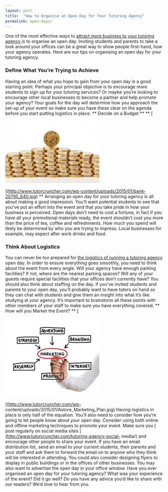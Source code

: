 ```yaml
---
layout: post
title:  "How to Organise an Open Day for Your Tutoring Agency"
permalink: open-days/
---
```

One of the most effective ways to [ attract more business to your tutoring
agency ](http://www.tutorcruncher.com/marketing-goals-new-year/) is to
organise an open day. Inviting students and parents to take a look around your
offices can be a great way to show people first-hand, how your agency
operates. Here are our tips on organising an open day for your tutoring
agency. 

### Define What You’re Trying to Achieve

Having an idea of what you
hope to gain from your open day is a good starting point. Perhaps your
principal objective is to encourage more students to sign up for your tutoring
services? Or maybe you’re looking to encourage other local businesses to
become a partner and help promote your agency? Your goals for the day will
determine how you approach the set-up of your event so make sure you have
these clear on the agenda before you start putting logistics in place. **
Decide on a Budget ** ** [

<div class="img-holder full-width">
   <img src="/img/blogs/bank-20795_640-300x200.jpg" alt-text="Money"/>
</div>

](http://www.tutorcruncher.com/wp-content/uploads/2015/01/bank-20795_640.jpg)
** Arranging an open day for your tutoring agency is all about making a good
impression. You’ll want potential students to see that you’ve put an effort
into the event and that you take pride in how your business is perceived. Open
days don’t need to cost a fortune, in fact if you have all your promotional
materials ready, the event shouldn’t cost you more than the price of tea,
coffee and refreshments. How much you spend will likely be determined by who
you are trying to impress. Local businesses for example, may expect after work
drinks and food. 

### Think About Logistics

You can never be too prepared for
[ the logistics of running a tutoring agency
](http://www.tutorcruncher.com/getting-business-savvy-the-operational-side/)
open day. In order to ensure everything goes smoothly, you need to think about
the event from every angle. Will your agency have enough parking facilities?
If not, where are the nearest parking spaces? Will any of your guests require
special facilities that your offices don’t currently have? You should also
think about staffing on the day. If you’ve invited students and parents to
your open day, you’ll probably want to have tutors on hand so they can chat
with students and give them an insight into what it’s like studying at your
agency. It’s important to brainstorm all these points with other members of
your staff to make sure you have everything covered. ** How will you Market
the Event? ** [

<div class="img-holder full-width">
   <img src="/img/blogs/Astore_Marketing_Plan-300x250.jpg" alt-text="Marketing plan"/>
</div>

](http://www.tutorcruncher.com/wp-
content/uploads/2015/01/Astore_Marketing_Plan.jpg) Having logistics in place
is only half of the equation. You’ll also need to consider how you’re going to
let people know about your open day. Consider using both online and offline
marketing techniques to promote your event. Make sure you [ post regularly on
social media sites ](http://www.tutorcruncher.com/tutoring-agency-social-
media/) and encourage other people to share your event. If you have an email
distribution list, send an email to your current students, their parents and
your staff and ask them to forward the email on to anyone who they think will
be interested in attending. You could also consider designing flyers to
display in public buildings or in the offices of other businesses. You may
also want to advertise the open day in your office window. Have you ever
organised an open day for your tutoring agency? What was your experience of
the event? Did it go well? Do you have any advice you’d like to share with our
readers? We’d love to hear from you.
